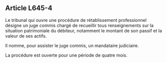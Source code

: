Article L645-4
----
Le tribunal qui ouvre une procédure de rétablissement professionnel désigne un
juge commis chargé de recueillir tous renseignements sur la situation
patrimoniale du débiteur, notamment le montant de son passif et la valeur de ses
actifs.

Il nomme, pour assister le juge commis, un mandataire judiciaire.

La procédure est ouverte pour une période de quatre mois.
